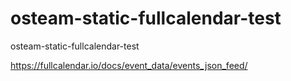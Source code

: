 # osteam-static-fullcalendar-test
osteam-static-fullcalendar-test


https://fullcalendar.io/docs/event_data/events_json_feed/